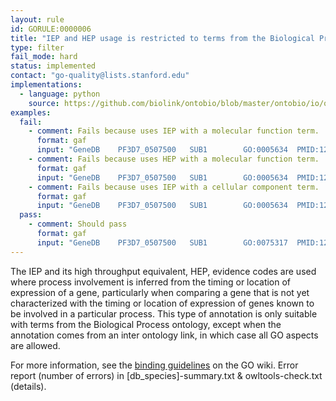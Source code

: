 ```yaml
---
layout: rule
id: GORULE:0000006
title: "IEP and HEP usage is restricted to terms from the Biological Process ontology"
type: filter
fail_mode: hard
status: implemented
contact: "go-quality@lists.stanford.edu"
implementations:
  - language: python
    source: https://github.com/biolink/ontobio/blob/master/ontobio/io/qc.py
examples:
  fail:
    - comment: Fails because uses IEP with a molecular function term.
      format: gaf
      input: "GeneDB	PF3D7_0507500	SUB1		GO:0005634	PMID:12764150	IEP		F	subtilisin-like	protease 1	gene	NCBITaxon:36329	20090624	GeneDB"
    - comment: Fails because uses HEP with a molecular function term.
      format: gaf
      input: "GeneDB	PF3D7_0507500	SUB1		GO:0005634	PMID:12764150	HEP		F	subtilisin-like	protease 1	gene	NCBITaxon:36329	20090624	GeneDB"
    - comment: Fails because uses IEP with a cellular component term.
      format: gaf
      input: "GeneDB	PF3D7_0507500	SUB1		GO:0005634	PMID:12764150	IEP		F	subtilisin-like	protease 1	gene	NCBITaxon:36329	20090624	GeneDB"
  pass:
    - comment: Should pass
      format: gaf
      input: "GeneDB	PF3D7_0507500	SUB1		GO:0075317	PMID:12764150	IEP		F	subtilisin-like	protease 1	gene	NCBITaxon:36329	20090624	GeneDB"
---
```

The IEP and its high throughput equivalent, HEP, evidence codes are used where process involvement is inferred from
the timing or location of expression of a gene, particularly when
comparing a gene that is not yet characterized with the timing or
location of expression of genes known to be involved in a particular
process. This type of annotation is only suitable with terms from the
Biological Process ontology, except when the annotation comes from 
an inter ontology link, in which case all GO aspects are allowed.

For more information, see the [binding
guidelines](http://wiki.geneontology.org/index.php/Binding_Guidelines)
on the GO wiki.
Error report (number of errors) in [db_species]-summary.txt & owltools-check.txt (details).
